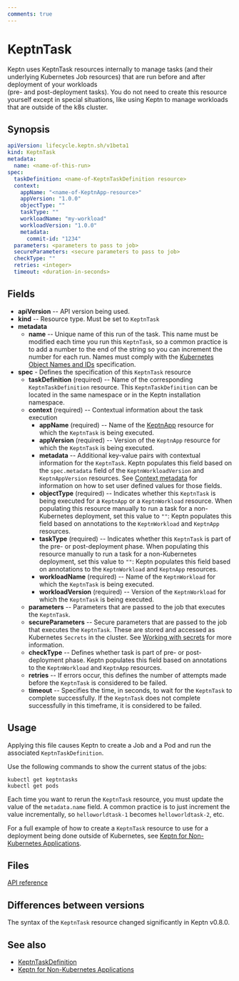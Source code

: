 ```yaml
---
comments: true
---
```


# KeptnTask

Keptn uses KeptnTask resources internally
to manage tasks (and their underlying Kubernetes Job resources)
that are run before and after deployment of your workloads  
(pre- and post-deployment tasks).
You do not need to create this resource yourself except in special situations,
like using Keptn to manage workloads that are outside of the k8s cluster.

## Synopsis

```yaml
apiVersion: lifecycle.keptn.sh/v1beta1
kind: KeptnTask
metadata:
  name: <name-of-this-run>
spec:
  taskDefinition: <name-of-KeptnTaskDefinition resource>
  context:
    appName: "<name-of-KeptnApp-resource>"
    appVersion: "1.0.0"
    objectType: ""
    taskType: ""
    workloadName: "my-workload"
    workloadVersion: "1.0.0"
    metadata:
      commit-id: "1234"
  parameters: <parameters to pass to job>
  secureParameters: <secure parameters to pass to job>
  checkType: ""
  retries: <integer>
  timeout: <duration-in-seconds>
```

## Fields

* **apiVersion** -- API version being used.
* **kind** -- Resource type.
  Must be set to `KeptnTask`
* **metadata**
    * **name** -- Unique name of this run of the task.
      This name must be modified each time you run this `KeptnTask`,
      so a common practice is to add a number to the end of the string
      so you can increment the number for each run.
      Names must comply with the
      [Kubernetes Object Names and IDs](https://kubernetes.io/docs/concepts/overview/working-with-objects/names/#dns-subdomain-names)
      specification.
* **spec** - Defines the specification of this `KeptnTask` resource
    * **taskDefinition** (required) -- Name of the corresponding `KeptnTaskDefinition` resource.
      This `KeptnTaskDefinition` can be located in the same namespace
      or in the Keptn installation namespace.
    * **context** (required) -- Contextual information about the task execution
        * **appName** (required) -- Name of the
          [KeptnApp](app.md) resource
          for which the `KeptnTask` is being executed.
        * **appVersion** (required) -- Version of the `KeptnApp` resource
          for which the `KeptnTask` is being executed.
        * **metadata** -- Additional key-value pairs with contextual information for the `KeptnTask`.
          Keptn populates this field based on the `spec.metadata` field of
          the `KeptnWorkloadVersion` and `KeptnAppVersion` resources.
          See [Context metadata](../../guides/metadata.md) for information on how to set
          user defined values for those fields.
        * **objectType** (required) -- Indicates whether this `KeptnTask`
          is being executed for a `KeptnApp` or a `KeptnWorkload` resource.
          When populating this resource manually
          to run a task for a non-Kubernetes deployment,
          set this value to `""`:
          Keptn populates this field based on annotations
          to the `KeptnWorkload` and `KeptnApp` resources.
        * **taskType** (required) -- Indicates whether this `KeptnTask`
          is part of the pre- or post-deployment phase.
          When populating this resource manually
          to run a task for a non-Kubernetes deployment,
          set this value to `""`:
          Keptn populates this field based on annotations
          to the `KeptnWorkload` and `KeptnApp` resources.
        * **workloadName** (required) -- Name of the `KeptnWorkload`
          for which the `KeptnTask` is being executed.
        * **workloadVersion** (required) -- Version of the `KeptnWorkload`
          for which the `KeptnTask` is being executed.
    * **parameters** -- Parameters that are passed to the job
      that executes the `KeptnTask`.
    * **secureParameters** -- Secure parameters that are passed
      to the job that executes the `KeptnTask`.
      These are stored and accessed as Kubernetes `Secrets` in the cluster.
      See [Working with secrets](../../guides/tasks.md#working-with-secrets)
      for more information.
    * **checkType** -- Defines whether task is part of pre- or post-deployment phase.
      Keptn populates this field based on annotations
      to the `KeptnWorkload` and `KeptnApp` resources.
    * **retries** -- If errors occur,
      this defines the number of attempts made
      before the `KeptnTask` is considered to be failed.
    * **timeout** -- Specifies the time, in seconds,
      to wait for the `KeptnTask` to complete successfully.
      If the `KeptnTask` does not complete successfully in this timeframe,
      it is considered to be failed.

## Usage

Applying this file causes Keptn to create a Job and a Pod
and run the associated `KeptnTaskDefinition`.

Use the following commands to show the current status of the jobs:

```shell
kubectl get keptntasks
kubectl get pods
```

Each time you want to rerun the `KeptnTask` resource,
you must update the value of the `metadata.name` field.
A common practice is to just increment the value incrementally,
so `helloworldtask-1` becomes `helloworldtask-2`, etc.

For a full example of how to create a `KeptnTask` resource
to use for a deployment being done outside of Kubernetes, see
[Keptn for Non-Kubernetes Applications](../../use-cases/non-k8s.md).

## Files

[API reference](../api-reference/lifecycle/v1alpha3/index.md#keptntaskspec)

## Differences between versions

The syntax of the `KeptnTask` resource changed significantly
in Keptn v0.8.0.

## See also

* [KeptnTaskDefinition](taskdefinition.md)
* [Keptn for Non-Kubernetes Applications](../../use-cases/non-k8s.md)
